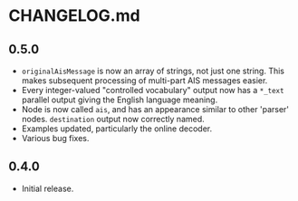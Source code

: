 # CHANGELOG.md

## 0.5.0
- `originalAisMessage` is now an array of strings, not just one string. This makes subsequent processing of multi-part AIS messages easier.
- Every integer-valued "controlled vocabulary" output now has a `*_text` parallel output giving the English language meaning.
- Node is now called `ais`, and has an appearance similar to other 'parser' nodes.
`destination` output now correctly named.
- Examples updated, particularly the online decoder.
- Various bug fixes.



## 0.4.0

- Initial release.
